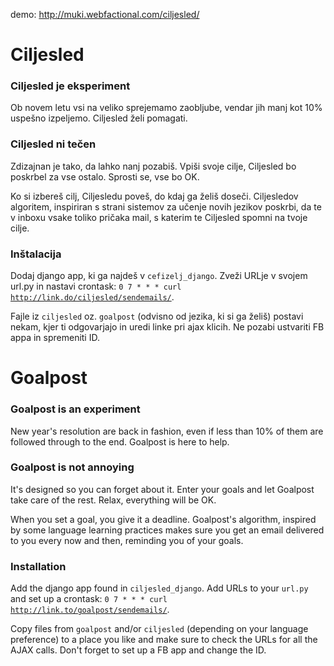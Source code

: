 demo: http://muki.webfactional.com/ciljesled/

Ciljesled
=========

### Ciljesled je eksperiment

Ob novem letu vsi na veliko sprejemamo zaobljube, vendar jih manj kot 10% uspešno izpeljemo. Ciljesled želi pomagati.

### Ciljesled ni tečen

Zdizajnan je tako, da lahko nanj pozabiš. Vpiši svoje cilje, Ciljesled bo poskrbel za vse ostalo. Sprosti se, vse bo OK.

Ko si izbereš cilj, Ciljesledu poveš, do kdaj ga želiš doseči. Ciljesledov algoritem, inspiriran s strani sistemov za učenje novih jezikov poskrbi, da te v inboxu vsake toliko pričaka mail, s katerim te Ciljesled spomni na tvoje cilje.

### Inštalacija

Dodaj django app, ki ga najdeš v <code>cefizelj_django</code>. Zveži URLje v svojem url.py in nastavi crontask: <code>0 7 * * * curl http://link.do/ciljesled/sendemails/</code>.

Fajle iz <code>ciljesled</code> oz. <code>goalpost</code> (odvisno od jezika, ki si ga želiš) postavi nekam, kjer ti odgovarjajo in uredi linke pri ajax klicih. Ne pozabi ustvariti FB appa in spremeniti ID.

Goalpost
========

### Goalpost is an experiment

New year's resolution are back in fashion, even if less than 10% of them are followed through to the end. Goalpost is here to help.

### Goalpost is not annoying

It's designed so you can forget about it. Enter your goals and let Goalpost take care of the rest. Relax, everything will be OK.

When you set a goal, you give it a deadline. Goalpost's algorithm, inspired by some language learning practices makes sure you get an email delivered to you every now and then, reminding you of your goals.

### Installation

Add the django app found in <code>ciljesled_django</code>. Add URLs to your <code>url.py</code> and set up a crontask: <code>0 7 * * * curl http://link.to/goalpost/sendemails/</code>.

Copy files from <code>goalpost</code> and/or <code>ciljesled</code> (depending on your language preference) to a place you like and make sure to check the URLs for all the AJAX calls. Don't forget to set up a FB app and change the ID.
